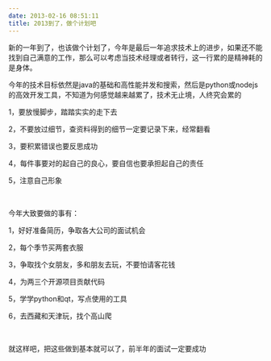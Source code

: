 ```yaml
---
date: 2013-02-16 08:51:11
title: 2013到了，做个计划吧
---
```



<p> 新的一年到了，也该做个计划了，今年是最后一年追求技术上的进步，如果还不能找到自己满意的工作，那么可以考虑当技术经理或者转行，这一行累的是精神耗的是身体。 </p> 
<p> 今年的技术目标依然是java的基础和高性能并发和搜索，然后是python或nodejs的高效开发工具，不知道为何感觉越来越累了，技术无止境，人终究会累的 </p> 
<p> 1，要放慢脚步，踏踏实实的走下去 </p> 
<p> 2，不要放过细节，查资料得到的细节一定要记录下来，经常翻看 </p> 
<p> 3，要积累错误也要反思成功 </p> 
<p> 4，每件事要对的起自己的良心，要自信也要承担起自己的责任 </p> 
<p> 5，注意自己形象 </p> 
<p> <br /> </p> 
<p> 今年大致要做的事有： </p> 
<p> 1，好好准备简历，争取各大公司的面试机会 </p> 
<p> 2，每个季节买两套衣服 </p> 
<p> 3，争取找个女朋友，多和朋友去玩，不要怕请客花钱 </p> 
<p> 4，为两三个开源项目贡献代码 </p> 
<p> 5，学学python和qt，写点使用的工具 </p> 
<p> 6，去西藏和天津玩，找个高山爬 </p> 
<p> <br /> </p> 
<p> 就这样吧，把这些做到基本就可以了，前半年的面试一定要成功 </p>